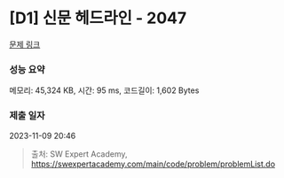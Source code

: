 # [D1] 신문 헤드라인 - 2047 

[문제 링크](https://swexpertacademy.com/main/code/problem/problemDetail.do?contestProbId=AV5QKsLaAy0DFAUq) 

### 성능 요약

메모리: 45,324 KB, 시간: 95 ms, 코드길이: 1,602 Bytes

### 제출 일자

2023-11-09 20:46



> 출처: SW Expert Academy, https://swexpertacademy.com/main/code/problem/problemList.do